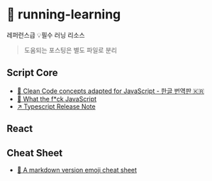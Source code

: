 # 🏃 running-learning

레퍼런스급 💡필수 러닝 리소스

> 도움되는 포스팅은 별도 파일로 분리

## Script Core

- [📄	Clean Code concepts adapted for JavaScript - 한글 번역판 🇰🇷](https://github.com/qkraudghgh/clean-code-javascript-ko/blob/master/README.md)
- [📄	What the f*ck JavaScript](https://github.com/denysdovhan/wtfjs)
- [↗️ Typescript Release Note](https://devblogs.microsoft.com/typescript/)

## React

## Cheat Sheet
- [📄 A markdown version emoji cheat sheet](https://github.com/ikatyang/emoji-cheat-sheet/blob/master/README.md)

